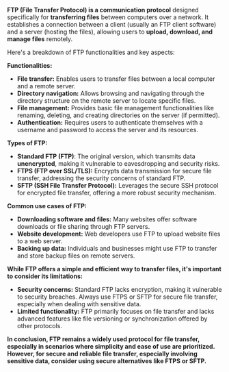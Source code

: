 **FTP (File Transfer Protocol) is a communication protocol** designed specifically for **transferring files** between computers over a network. It establishes a connection between a client (usually an FTP client software) and a server (hosting the files), allowing users to **upload, download, and manage files** remotely.

Here's a breakdown of FTP functionalities and key aspects:

**Functionalities:**

- **File transfer:** Enables users to transfer files between a local computer and a remote server.
- **Directory navigation:** Allows browsing and navigating through the directory structure on the remote server to locate specific files.
- **File management:** Provides basic file management functionalities like renaming, deleting, and creating directories on the server (if permitted).
- **Authentication:** Requires users to authenticate themselves with a username and password to access the server and its resources.

**Types of FTP:**

- **Standard FTP (FTP)**: The original version, which transmits data **unencrypted**, making it vulnerable to eavesdropping and security risks.
- **FTPS (FTP over SSL/TLS):** Encrypts data transmission for secure file transfer, addressing the security concerns of standard FTP.
- **SFTP (SSH File Transfer Protocol):** Leverages the secure SSH protocol for encrypted file transfer, offering a more robust security mechanism.

**Common use cases of FTP:**

- **Downloading software and files:** Many websites offer software downloads or file sharing through FTP servers.
- **Website development:** Web developers use FTP to upload website files to a web server.
- **Backing up data:** Individuals and businesses might use FTP to transfer and store backup files on remote servers.

**While FTP offers a simple and efficient way to transfer files, it's important to consider its limitations:**

- **Security concerns:** Standard FTP lacks encryption, making it vulnerable to security breaches. Always use FTPS or SFTP for secure file transfer, especially when dealing with sensitive data.
- **Limited functionality:** FTP primarily focuses on file transfer and lacks advanced features like file versioning or synchronization offered by other protocols.

**In conclusion, FTP remains a widely used protocol for file transfer, especially in scenarios where simplicity and ease of use are prioritized. However, for secure and reliable file transfer, especially involving sensitive data, consider using secure alternatives like FTPS or SFTP.**